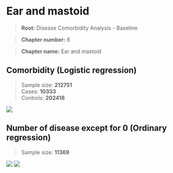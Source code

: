 # Ear and mastoid

> **Root:** Disease Comorbidity Analysis - Baseline

> **Chapter number:** 8  

> **Chapter name:** Ear and mastoid  

## Comorbidity (Logistic regression)
> Sample size: **212751**  
> Cases: **10333**  
> Controls: **202418**
<img src="/Chapter/Figures/Incidence/LG/Chapter_8.png"/>
<CsvTable src="/public/Chapter/Data/Incidence/LG/LG_Chapter_8.csv" label="🔍 View full results" />

## Number of disease except for 0 (Ordinary regression)
> Sample size: **11369**
<img src="/Chapter/Figures/Incidence/Histogram/Chapter_8_in.png"/>
<CsvTable src="/public/Chapter/Data/Incidence/Histogram/Chapter_8_in.csv" label="🔍 View full results" />

<img src="/Chapter/Figures/Incidence/ORD/Chapter_8.png"/>
<CsvTable src="/public/Chapter/Data/Incidence/ORD/ORD_Chapter_8.csv" label="🔍 View full results" />
